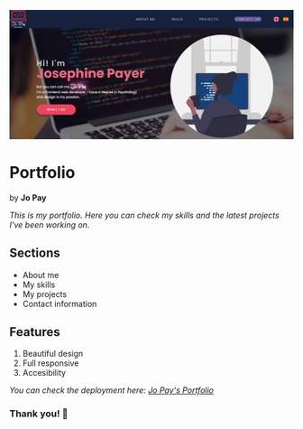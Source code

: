 ![my portfolio](assets/images/portfolio-readme.png)

# Portfolio
by **Jo Pay**

*This is my portfolio.*
*Here you can check my skills and the latest projects I've been working on.*

## Sections
- About me
- My skills
- My projects
- Contact information

## Features
1. Beautiful design
2. Full responsive
3. Accesibility

*You can check the deployment here: [Jo Pay's Portfolio](https://portfolio-jopay-wie.vercel.app)*

### Thank you! &#128156; 
